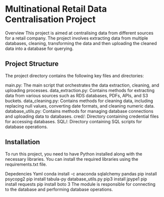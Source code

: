 # Multinational Retail Data Centralisation Project
Overview
This project is aimed at centralising data from different sources for a retail company. The project involves extracting data from multiple databases, cleaning, transforming the data and then uploading the cleaned data into a database for querying.

## Project Structure
The project directory contains the following key files and directories:

main.py: The main script that orchestrates the data extraction, cleaning, and uploading processes.
data_extraction.py: Contains methods for extracting data from various sources such as RDS databases, PDFs, APIs, and S3 buckets.
data_cleaning.py: Contains methods for cleaning data, including replacing null values, converting date formats, and cleaning numeric data.
database_utils.py: Contains methods for managing database connections and uploading data to databases.
cred/: Directory containing credential files for accessing databases.
SQL/: Directory containing SQL scripts for database operations.


## Installation
To run this project, you need to have Python installed along with the necessary libraries. You can install the required libraries using the requirements.txt file.


Depedencies
Yaml
conda install -c anaconda sqlalchemy
pandas
pip install psycopg2
pip install tabula-py
database_utils.py
pip3 install jpype1
pip install requests
pip install boto 3
The module is responsible for connecting to the database and performing database operations.
